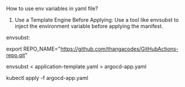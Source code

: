 How to use env variables in yaml file?

1. Use a Template Engine Before Applying:
Use a tool like envsubst to inject the environment variable before applying the manifest.

envsubst:

export REPO_NAME="https://github.com/thangacodes/GitHubActions-repo.git"

envsubst < application-template.yaml > argocd-app.yaml

kubectl apply -f argocd-app.yaml

